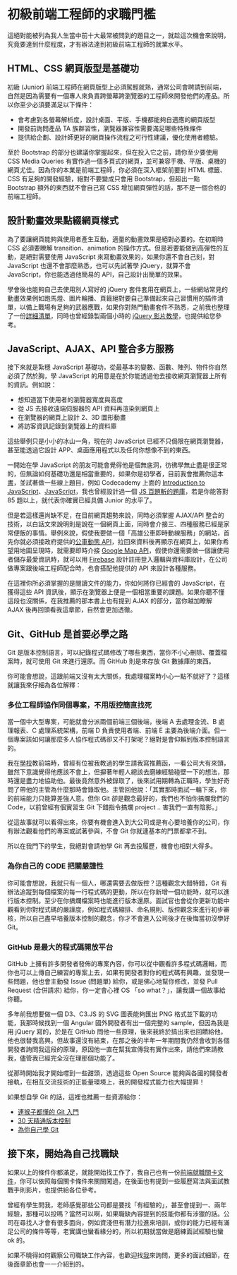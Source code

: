 # 初級前端工程師的求職門檻

這絕對能被列為我人生當中前十大最常被問到的題目之一，就趁這次機會來說明，究竟要達到什麼程度，才有辦法達到初級前端工程師的就業水平。

## HTML、CSS 網頁版型是基礎功

初級 \(Junior\) 前端工程師在網頁版型上必須駕輕就熟，通常公司會聘請到前端，自然是因為需要有一個專人來負責跨螢幕跨瀏覽器的工程師來開發他們的產品。所以你至少必須要滿足以下條件：

* 會考慮到各螢幕解析度，設計桌面、平版、手機都能夠自適應的網頁版型
* 開發前詢問產品 TA 族群習性，瀏覽器兼容性需要滿足哪些特殊條件
* 提供給企劃、設計師更好的網頁操作流程之可行性建議，優化使用者體驗。

至於 Bootstrap 的部分也建議你掌握起來，但在投入它之前，請你至少要使用 CSS Media Queries 有實作過一個多頁式的網頁，並可兼容手機、平版、桌機的網頁尤佳。因為你的本業是前端工程師，你必須在深入框架前要對 HTML 標籤、CSS 有足夠的開發經驗，絕對不要變成只會用 Bootstrap，但超出一點 Bootstrap 額外的東西就不會自己寫 CSS 增加網頁彈性的話，那不是一個合格的前端工程師。

## 設計動畫效果點綴網頁樣式

為了要讓網頁能夠與使用者產生互動，適量的動畫效果是絕對必要的。在初期時 CSS 必須要瞭解 transition、animation 的操作方式。但是若要能做到高彈性的互動，是絕對需要使用 JavaScript 來寫動畫效果的，如果你還不會自己刻，對 JavaScript 也還不會那麼熟悉，也可以先試著學 jQuery，就算不會 JavaScript，你也能透過他簡易的 API，自己設計出簡單的效果。

學會後也能夠自己去使用別人寫好的 jQuery 套件套用在網頁上，一些網站常見的動畫效果例如跑馬燈、圖片輪播、頁籤絕對要自己準備起來自己習慣用的插件清單，以備上戰場有足夠的武器應戰，如果你對熱門動畫套件不熟悉，之前我也整理了一份[詳細清單](https://www.facebook.com/hexschool/photos/a.610345345781449.1073741828.608977889251528/671392703010046/?type=3&theater)，同時也曾經錄製兩個小時的 [jQuery 影片教學](https://www.youtube.com/watch?v=GVWOIP-HX70)，也提供給您參考。

## JavaScript、AJAX、API 整合多方服務

接下來就是紮穩 JavaScript 基礎功，從最基本的變數、函數、陣列、物件你自然必須了然於胸，學 JavaScript 的用意是在於你能透過他去接收網頁瀏覽器上所有的資訊。例如說：

* 想知道當下使用者的瀏覽器寬度與高度
* 從 JS 去接收遠端伺服器的 API 資料再渲染到網頁上
* 在瀏覽器的網頁上設計 2、3D 圖形動畫
* 將訪客資訊記錄到瀏覽器上的資料庫

這些舉例只是小小的冰山一角，現在的 JavaScript 已經不只侷限在網頁瀏覽器，甚至能透過它設計 APP、桌面應用程式以及任何你想像不到的東西。

一開始在學 JavaScript 的朋友可能會覺得他是個無底洞，彷彿學無止盡是很正常的，但無論如何基礎功還是相當重要的，如果你是初學者，目前我會推薦你這本[書](https://www.tenlong.com.tw/products/9789863478164)，並試著做一些線上題目，例如 Codecademy 上面的 [Introduction to JavaScript](https://www.codecademy.com/learn/learn-javascript)、[JavaScript](https://www.codecademy.com/learn/javascript)，我也曾經設計過一個 [JS 百題斬的題庫](https://docs.google.com/forms/d/e/1FAIpQLSeBrQ9NspE3_6MCk2Fi0rMfu3baVcnNrPIEhvKz5ZsB3pwnNw/viewform?c=0&w=1)，若是你能答對 85 題以上，就代表你確實已經具備 Junior 的水平了。

但是若這樣還尚缺不足，在目前網頁趨勢來說，同時必須掌握 AJAX/API 整合的技術，以白話文來說明則是說在一個網頁上面，同時會介接三、四種服務已經是家常便飯的事情。舉例來說，假使我要做一個「高雄公車即時動線服務」的網站，首先你就必須接政府提供的[公車動態 API](http://ptx.transportdata.tw/MOTC)，拉回來資料後再顯示在網頁上，如果你希望用地圖呈現時，就需要即時介接 [Google Map API](https://developers.google.com/maps/documentation/javascript/?hl=zh-tw)，假使你還需要做一個讓使用者儲存最愛資訊時，就可以用 [Firebase](https://firebase.google.com/) 設計註冊登入邏輯與資料庫設計，在公司做專案跟後端工程師配合時，也會搭配他提供的 API 來設計各種服務。

在這裡你所必須掌握的是閱讀文件的能力，你如何將你已經會的 JavaScript，在獲得這些 API 資訊後，顯示在瀏覽器上便是一個相當重要的課題。如果你聽不懂這段也沒關係，在我推薦的那本書上也有提到 AJAX 的部分，當你越加瞭解 AJAX 後再回頭看我這章節，自然會更加透徹。

## Git、GitHub 是首要必學之路

Git 是版本控制語言，可以紀錄程式碼修改了哪些東西，當你不小心刪除、覆蓋檔案時，就可使用 Git 來進行還原。而 GitHub 則是來存放 Git 數據庫的東西。

你可能會想說，這跟前端又沒有太大關係，我處理檔案時小心一點不就好了？這樣就讓我來仔細為各位解釋：

### 多位工程師協作同個專案，不用版控簡直找死

當一個中大型專案，可能就會分派兩個前端三個後端，後端 A 去處理金流、B 處理報表、C 處理系統架構，前端 D 負責使用者端、前端 E 主要為後端介面。但一個專案該如何讓那麼多人協作程式碼卻又不打架呢？絕對是會仰賴到版本控制語言的。

我在[學校](http://www.im.nuk.edu.tw/?page_id=95)教前端時，曾經有位被我教過的學生請我寫推薦函，一看公司大有來頭，雖然下意識覺得他應該不會上，但摒著年輕人總該去磨練經驗碰壁一下的想法，那時還是盡力地協助他。最後竟然意外被錄取了，後來試用期轉為正職時，學生好奇問了帶他的主管為什麼那時會錄取他。主管回他說：「其實那時面試一輪下來，你的前端能力只能算差強人意。但你 Git 卻是觀念最好的，我們也不怕你搞爛我們的 Code，以前曾經有個實習生 Git 下錯指令搞爛 project .. 害我們一直有陰影。」

從這故事就可以看得出來，你要有機會進入到大公司或是有心要培養你的公司，你有辦法觀看他們的專案或試著參與，不會 Git 你就連基本的門票都拿不到。

所以在我門下的學生，我絕對會請他學 Git 再去投履歷，機會也相對大得多。

### 為你自己的 CODE 把關嚴謹性

你可能會想說，我就只有一個人，哪還需要去做版控？這種觀念大錯特錯，Git 有辦法追蹤到每個檔案的每一行程式碼的更動，所以在你新增一個功能時，就可以進行版本控制。至少在你搞爛檔案時也能進行版本還原。面試官也會從你更新功能中觀看到你對程式碼的嚴謹度，例如程式碼縮排、命名規則、版控觀念來進行初步審核，所以自己盡早培養版本控制的觀念，你才不會進入公司後才在後悔當初沒學好 Git。

### GitHub 是最大的程式碼開放平台

GitHub 上擁有許多開發者發佈的專案內容，你可以從中觀看許多程式碼邏輯，而你也可以上傳自己練習的專案上去，如果有開發者對你的程式碼有興趣，並發現一些問題，他也會主動發 Issue \(問題單\) 給你，或是佛心地幫你修改，並發 Pull Request \(合併請求\) 給你，你一定會心裡 OS 「so what？」，讓我講一個故事給你聽。

多年前我想要做一個 D3、C3.JS 的 SVG 圖表能夠匯出 PNG 格式並下載的功能，我那時候找到一個 Angular 國外開發者有出一個完整的 sample，但因為我是用 jQuery 寫的，於是在 GitHub 問他一些原理，後來我終於搞出來也回饋給他，他也很替我高興。但故事還沒有結束，在那之後的半年一年期間我仍然會收到各個開發者詢問我這段的原理，原因他一直在幫我宣傳我有實作出來，請他們來請教我，儘管我已經完全沒在理那個功能了。

從那時開始我才開始嚐到一些甜頭，透過這些 Open Source 能夠與各國的開發者接軌，在相互交流技術的正能量環境上，我的開發程式能力也大幅提昇！

如果想自學 Git 的話，這裡也推薦一些資源給你：

* [連猴子都懂的 Git 入門](https://backlog.com/git-tutorial/tw/)
* [30 天精通版本控制](https://github.com/doggy8088/Learn-Git-in-30-days)
* [為你自己學 Git](http://gitbook.tw/?utm_source=hexschool&utm_campaign=IT)

## 接下來，開始為自己找職缺

如果以上的條件你都滿足，就能開始找工作了，我自己也有一份[前端就職關卡文件](https://quip.com/D59vAxcgG8Qc)，你可以依照每個關卡條件來關關闖過，在後面也有提到一些履歷寫法與面試教戰手則影片，也提供給各位參考。

曾經有學生問我，老師感覺那些公司都是要找「有經驗的」，甚至會提到一、兩年經驗，那種可以投嗎？當然可以啊，如果職缺內容提到的技能你都有涉獵的話。公司在尋找人才會有很多面向，例如資淺但有潛力拉進來培訓，或你的能力已經有滿足公司的條件等等，老實講也蠻看緣分的，所以初期就當做是磨練面試經驗也蠻 ok 的。

如果不曉得如何觀察公司職缺工作內容，也歡迎找[我](https://www.facebook.com/sfismy)來詢問，更多的面試細節，在後面章節也會一一介紹到的。

